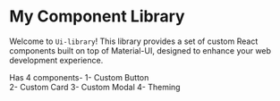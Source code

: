 # My Component Library

Welcome to `Ui-library`! This library provides a set of custom React components built on top of Material-UI, designed to enhance your web development experience.

Has 4 components-
1- Custom Button  
2- Custom Card
3- Custom Modal
4- Theming

